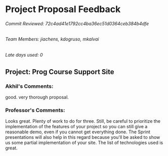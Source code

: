 Project Proposal Feedback
=========================

###### Commit Reviewed: 72c4ad41e1792cc4ba36ec51d0364ceb384b4dfe

###### Team Members: jiachens, kdogruso, mkalvai
###### Late days used: 0

## Project: Prog Course Support Site

### Akhil's Comments:

good. very thorough proposal. 

### Professor's Comments:

Looks great.  Plenty of work to do for three.  Still, be careful to prioritize the implementation of the features of your project so you can still give a reasonable demo, even if you cannot get everything done.  The Sprint presentations will also help in this regard because you'll be asked to show us some partial implementation of your site.  The list of technologies used is great.
